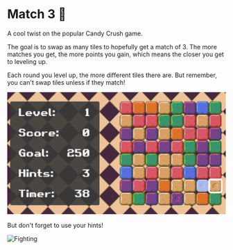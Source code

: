 # Match 3 🧩

A cool twist on the popular Candy Crush game.

The goal is to swap as many tiles to hopefully get a match of 3. The more matches you get, the more points you gain, which means the closer you get to leveling up.

Each round you level up, the more different tiles there are. But remember, you can't swap tiles unless if they match!

![Game](/Match%203/repoImages/Game.PNG)

But don't forget to use your hints!

![Fighting](/Match%203/repoImages/Hints.PNG.PNG)